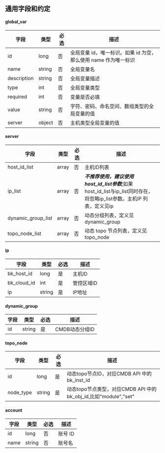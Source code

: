 ## 通用字段和约定

#### global_var

| 字段         |  类型      | 必选   |  描述      |
|-------------|------------|--------|------------|
| id          |  long     | 否     | 全局变量 id，唯一标识。如果 id 为空，那么使用 name 作为唯一标识 |
| name        |  string   | 否     | 全局变量名 |
| description |  string   | 否     | 全局变量描述 |
| type        |  int      | 否     | 全局变量类型 |
| required    |  int      | 否     | 变量是否必填 |
| value       |  string   | 否     | 字符、密码、命名空间、数组类型的全局变量的值 |
| server      |  object   | 否     | 主机类型全局变量的值 |

#### server
| 字段                   |  类型 | 必选   |  描述      |
|-----------------------|-------|--------|------------|
| host_id_list       | array | 否   | 主机ID列表         |
| ip_list            | array | 否   | ***不推荐使用，建议使用host_id_list参数***;如果host_id_list与ip_list同时存在，将忽略ip_list参数。主机IP 列表，定义见ip |
| dynamic_group_list | array | 否     | 动态分组列表，定义见dynamic_group |
| topo_node_list        | array | 否     | 动态 topo 节点列表，定义见topo_node |

#### ip
| 字段         |  类型   | 必选    |  描述   |
|-------------|---------|--------|---------|
| bk_host_id |  long    | 是     | 主机ID |
| bk_cloud_id |  int    | 是     | 管控区域ID |
| ip          |  string | 是     | IP地址 |

#### dynamic_group

| 字段 | 类型   | 必选 | 描述           |
| ---- | ------ | ---- | -------------- |
| id   | string | 是   | CMDB动态分组ID |

#### topo_node

| 字段              |  类型  | 必选   |  描述      |
|------------------|--------|--------|------------|
| id               | long   | 是     | 动态topo节点ID，对应CMDB API 中的 bk_inst_id |
| node_type        | string | 是     | 动态topo节点类型，对应CMDB API 中的 bk_obj_id,比如"module","set"|

#### account
| 字段   |  类型  | 必选   |  描述      |
|-------|--------|--------|------------|
| id    | long   | 否     | 账号 ID |
| name  | string | 否     | 账号名 |
